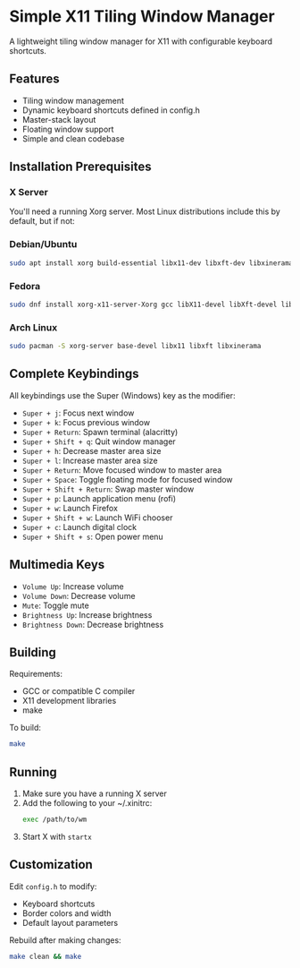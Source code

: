 # Simple X11 Tiling Window Manager

A lightweight tiling window manager for X11 with configurable keyboard shortcuts.

## Features

- Tiling window management
- Dynamic keyboard shortcuts defined in config.h
- Master-stack layout
- Floating window support
- Simple and clean codebase

## Installation Prerequisites

### X Server
You'll need a running Xorg server. Most Linux distributions include this by default, but if not:

### Debian/Ubuntu
```bash
sudo apt install xorg build-essential libx11-dev libxft-dev libxinerama-dev
```

### Fedora
```bash
sudo dnf install xorg-x11-server-Xorg gcc libX11-devel libXft-devel libXinerama-devel
```

### Arch Linux
```bash
sudo pacman -S xorg-server base-devel libx11 libxft libxinerama
```

## Complete Keybindings

All keybindings use the Super (Windows) key as the modifier:

- `Super + j`: Focus next window
- `Super + k`: Focus previous window
- `Super + Return`: Spawn terminal (alacritty)
- `Super + Shift + q`: Quit window manager
- `Super + h`: Decrease master area size
- `Super + l`: Increase master area size
- `Super + Return`: Move focused window to master area
- `Super + Space`: Toggle floating mode for focused window
- `Super + Shift + Return`: Swap master window
- `Super + p`: Launch application menu (rofi)
- `Super + w`: Launch Firefox
- `Super + Shift + w`: Launch WiFi chooser
- `Super + c`: Launch digital clock
- `Super + Shift + s`: Open power menu

## Multimedia Keys

- `Volume Up`: Increase volume
- `Volume Down`: Decrease volume
- `Mute`: Toggle mute
- `Brightness Up`: Increase brightness
- `Brightness Down`: Decrease brightness

## Building

Requirements:
- GCC or compatible C compiler
- X11 development libraries
- make

To build:
```bash
make
```

## Running

1. Make sure you have a running X server
2. Add the following to your ~/.xinitrc:
   ```bash
   exec /path/to/wm
   ```
3. Start X with `startx`

## Customization

Edit `config.h` to modify:
- Keyboard shortcuts
- Border colors and width
- Default layout parameters

Rebuild after making changes:
```bash
make clean && make
```
